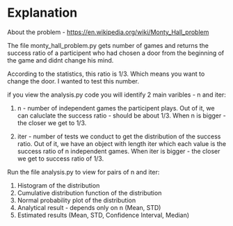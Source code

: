 # Explanation

About the problem - https://en.wikipedia.org/wiki/Monty_Hall_problem
 
The file monty_hall_problem.py gets number of games and returns the success ratio of a participent who had chosen a door from the beginning of the game and didnt change his mind.

According to the statistics, this ratio is 1/3. Which means you want to change the door.
I wanted to test this number.

if you view the analysis.py code you will identify 2 main varibles - n and iter:
1. n - number of independent games the participent plays. Out of it, we can caluclate the success ratio - should be about 1/3. When n is bigger - the closer we get to 1/3.

2. iter - number of tests we conduct to get the distribution of the success ratio. Out of it, we have an object with length iter which each value is the success ratio of n independent games. When iter is bigger - the closer we get to success ratio of 1/3.

Run the file analysis.py to view for pairs of n and iter:
1. Histogram of the distribution
2. Cumulative distribution function of the distribution
3. Normal probability plot of the distribution
4. Analytical result - depends only on n (Mean, STD)
4. Estimated results (Mean, STD, Confidence Interval, Median)